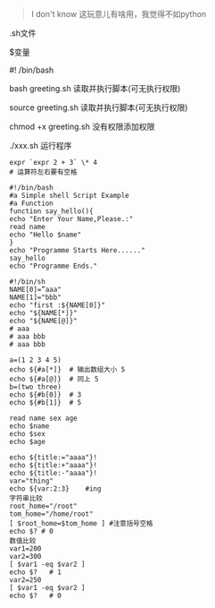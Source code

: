 > I don't know 这玩意儿有啥用，我觉得不如python

.sh文件

$变量

#! /bin/bash

bash greeting.sh 读取并执行脚本(可无执行权限)

source greeting.sh 读取并执行脚本(可无执行权限)

chmod +x greeting.sh  没有权限添加权限

./xxx.sh 运行程序

```shell
expr `expr 2 + 3` \* 4
# 运算符左右要有空格
```

```
#!/bin/bash
#a Simple shell Script Example
#a Function
function say_hello(){
echo "Enter Your Name,Please.:"
read name
echo "Hello $name"
}
echo "Programme Starts Here......"
say_hello
echo "Programme Ends."

#!/bin/sh
NAME[0]=”aaa"
NAME[1]="bbb"
echo "first :${NAME[0]}"
echo "${NAME[*]}"
echo "${NAME[@]}"
# aaa
# aaa bbb
# aaa bbb

a=(1 2 3 4 5)
echo ${#a[*]}  # 输出数组大小 5
echo ${#a[@]}  # 同上 5
b=(two three) 
echo ${#b[0]}  # 3
echo ${#b[1]}  # 5

read name sex age
echo $name
echo $sex
echo $age

echo ${title:="aaaa"}!
echo ${title:+"aaaa"}!
echo ${title:-"aaaa"}!
var="thing"
echo ${var:2:3}    #ing
字符串比较
root_home="/root"
tom_home="/home/root"
[ $root_home=$tom_home ] #注意括号空格
echo $? # 0
数值比较
var1=200
var2=300
[ $var1 -eq $var2 ]
echo $?   # 1
var2=250
[ $var1 -eq $var2 ]
echo $?   # 0
```

